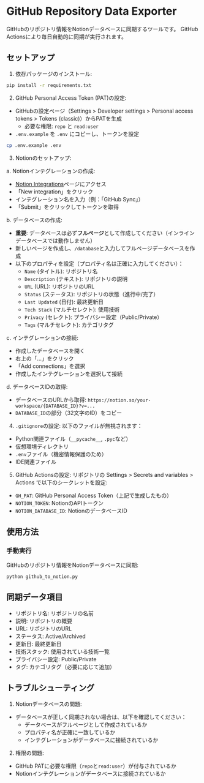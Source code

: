 # GitHub Repository Data Exporter

GitHubのリポジトリ情報をNotionデータベースに同期するツールです。
GitHub Actionsにより毎日自動的に同期が実行されます。

## セットアップ

1. 依存パッケージのインストール:
```bash
pip install -r requirements.txt
```

2. GitHub Personal Access Token (PAT)の設定:
- GitHubの設定ページ（Settings > Developer settings > Personal access tokens > Tokens (classic)）からPATを生成
  - 必要な権限: `repo` と `read:user`
- `.env.example` を `.env` にコピーし、トークンを設定
```bash
cp .env.example .env
```

3. Notionのセットアップ:

a. Notionインテグレーションの作成:
- [Notion Integrations](https://www.notion.so/my-integrations)ページにアクセス
- 「New integration」をクリック
- インテグレーション名を入力（例：「GitHub Sync」）
- 「Submit」をクリックしてトークンを取得

b. データベースの作成:
- **重要**: データベースは必ず**フルページ**として作成してください（インラインデータベースでは動作しません）
- 新しいページを作成し、`/database`と入力してフルページデータベースを作成
- 以下のプロパティを設定（プロパティ名は正確に入力してください）：
  - `Name` (タイトル): リポジトリ名
  - `Description` (テキスト): リポジトリの説明
  - `URL` (URL): リポジトリのURL
  - `Status` (ステータス): リポジトリの状態（進行中/完了）
  - `Last Updated` (日付): 最終更新日
  - `Tech Stack` (マルチセレクト): 使用技術
  - `Privacy` (セレクト): プライバシー設定（Public/Private）
  - `Tags` (マルチセレクト): カテゴリタグ

c. インテグレーションの接続:
- 作成したデータベースを開く
- 右上の「...」をクリック
- 「Add connections」を選択
- 作成したインテグレーションを選択して接続

d. データベースIDの取得:
- データベースのURLから取得: `https://notion.so/your-workspace/{DATABASE_ID}?v=...`
- `DATABASE_ID`の部分（32文字のID）をコピー

4. `.gitignore`の設定:
以下のファイルが無視されます：
  - Python関連ファイル（`__pycache__`, `.pyc`など）
  - 仮想環境ディレクトリ
  - `.env`ファイル（機密情報保護のため）
  - IDE関連ファイル

5. GitHub Actionsの設定:
リポジトリの Settings > Secrets and variables > Actions で以下のシークレットを設定:
  - `GH_PAT`: GitHub Personal Access Token（上記で生成したもの）
  - `NOTION_TOKEN`: NotionのAPIトークン
  - `NOTION_DATABASE_ID`: NotionのデータベースID

## 使用方法

### 手動実行

GitHubのリポジトリ情報をNotionデータベースに同期:
```bash
python github_to_notion.py
```

## 同期データ項目

- リポジトリ名: リポジトリの名前
- 説明: リポジトリの概要
- URL: リポジトリのURL
- ステータス: Active/Archived
- 更新日: 最終更新日
- 技術スタック: 使用されている技術一覧
- プライバシー設定: Public/Private
- タグ: カテゴリタグ（必要に応じて追加）

## トラブルシューティング

1. Notionデータベースの問題:
- データベースが正しく同期されない場合は、以下を確認してください：
  - データベースがフルページとして作成されているか
  - プロパティ名が正確に一致しているか
  - インテグレーションがデータベースに接続されているか

2. 権限の問題:
- GitHub PATに必要な権限（`repo`と`read:user`）が付与されているか
- Notionインテグレーションがデータベースに接続されているか
